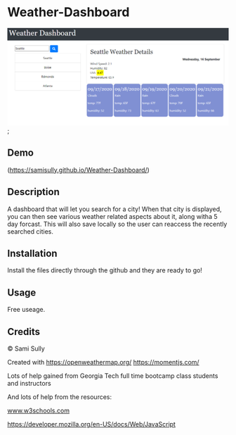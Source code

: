 # Weather-Dashboard

![Image of Screenshot](assets/WeatherDashboardDemo.png);

## Demo
(https://samisully.github.io/Weather-Dashboard/)

## Description 

A dashboard that will let you search for a city! When that city is displayed, you can then see various weather related aspects about it, along witha  5 day forcast. This will also save locally so the user can reaccess the recently searched cities.


## Installation

Install the files directly through the github and they are ready to go!

## Usage

Free useage.

## Credits

© Sami Sully

Created with
https://openweathermap.org/
https://momentjs.com/

Lots of help gained from Georgia Tech full time bootcamp class students and instructors

And lots of help from the resources:

www.w3schools.com

https://developer.mozilla.org/en-US/docs/Web/JavaScript

